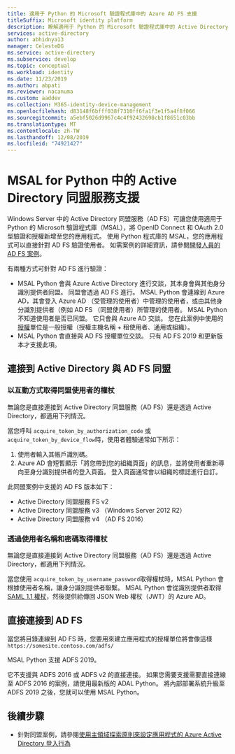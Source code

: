 ```yaml
---
title: 適用于 Python 的 Microsoft 驗證程式庫中的 Azure AD FS 支援
titleSuffix: Microsoft identity platform
description: 瞭解適用于 Python 的 Microsoft 驗證程式庫中的 Active Directory 同盟服務（AD FS）支援
services: active-directory
author: abhidnya13
manager: CelesteDG
ms.service: active-directory
ms.subservice: develop
ms.topic: conceptual
ms.workload: identity
ms.date: 11/23/2019
ms.author: abpati
ms.reviewer: nacanuma
ms.custom: aaddev
ms.collection: M365-identity-device-management
ms.openlocfilehash: d83148f6bfff038f7310ff6fa1f3e1f5a4f8f066
ms.sourcegitcommit: a5ebf5026d9967c4c4f92432698cb1f8651c03bb
ms.translationtype: MT
ms.contentlocale: zh-TW
ms.lasthandoff: 12/08/2019
ms.locfileid: "74921427"
---
```

# <a name="active-directory-federation-services-support-in-msal-for-python"></a>MSAL for Python 中的 Active Directory 同盟服務支援

Windows Server 中的 Active Directory 同盟服務（AD FS）可讓您使用適用于 Python 的 Microsoft 驗證程式庫（MSAL），將 OpenID Connect 和 OAuth 2.0 型驗證和授權新增至您的應用程式。 使用 Python 程式庫的 MSAL，您的應用程式可以直接針對 AD FS 驗證使用者。 如需案例的詳細資訊，請參閱[開發人員的 AD FS 案例](/windows-server/identity/ad-fs/ad-fs-development)。

有兩種方式可針對 AD FS 進行驗證：

- MSAL Python 會與 Azure Active Directory 進行交談，其本身會與其他身分識別提供者同盟。 同盟會透過 AD FS 進行。 MSAL Python 會連線到 Azure AD，其會登入 Azure AD （受管理的使用者）中管理的使用者，或由其他身分識別提供者（例如 AD FS （同盟使用者）所管理的使用者。 MSAL Python 不知道使用者是否已同盟。 它只會與 Azure AD 交談。 您在此案例中使用的[授權](msal-client-application-configuration.md#authority)單位是一般授權（授權主機名稱 + 租使用者、通用或組織）。
- MSAL Python 會直接與 AD FS 授權單位交談。 只有 AD FS 2019 和更新版本才支援此項。

## <a name="connect-to-active-directory-federated-with-ad-fs"></a>連接到 Active Directory 與 AD FS 同盟

### <a name="acquire-a-token-interactively-for-a-federated-user"></a>以互動方式取得同盟使用者的權杖

無論您是直接連接到 Active Directory 同盟服務（AD FS）還是透過 Active Directory，都適用下列情況。

當您呼叫 `acquire_token_by_authorization_code` 或 `acquire_token_by_device_flow`時，使用者體驗通常如下所示：

1. 使用者輸入其帳戶識別碼。
2. Azure AD 會短暫顯示「將您帶到您的組織頁面」的訊息，並將使用者重新導向至身分識別提供者的登入頁面。 登入頁面通常會以組織的標誌進行自訂。

此同盟案例中支援的 AD FS 版本如下：
- Active Directory 同盟服務 FS v2
- Active Directory 同盟服務 v3 （Windows Server 2012 R2）
- Active Directory 同盟服務 v4 （AD FS 2016）

### <a name="acquire-a-token-via-username-and-password"></a>透過使用者名稱和密碼取得權杖

無論您是直接連接到 Active Directory 同盟服務（AD FS）還是透過 Active Directory，都適用下列情況。

當您使用 `acquire_token_by_username_password`取得權杖時，MSAL Python 會根據使用者名稱，讓身分識別提供者聯繫。 MSAL Python 會從識別提供者取得[SAML 1.1 權杖](reference-saml-tokens.md)，然後提供給傳回 JSON Web 權杖（JWT）的 Azure AD。

## <a name="connecting-directly-to-ad-fs"></a>直接連接到 AD FS

當您將目錄連線到 AD FS 時，您要用來建立應用程式的授權單位將會像這樣 `https://somesite.contoso.com/adfs/`

MSAL Python 支援 ADFS 2019。

它不支援與 ADFS 2016 或 ADFS v2 的直接連接。 如果您需要支援需要直接連線至 ADFS 2016 的案例，請使用最新版的 ADAL Python。 將內部部署系統升級至 ADFS 2019 之後，您就可以使用 MSAL Python。

## <a name="next-steps"></a>後續步驟

- 針對同盟案例，請參閱[使用主領域探索原則來設定應用程式的 Azure Active Directory 登入行為](../manage-apps/configure-authentication-for-federated-users-portal.md)